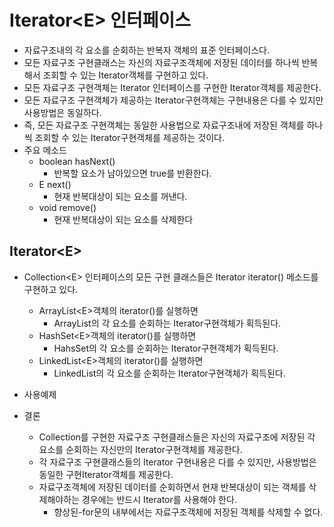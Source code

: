 # Iterator&lt;E&gt; 인터페이스
- 자료구조내의 각 요소를 순회하는 반복자 객체의 표준 인터페이스다.
- 모든 자료구조 구현클래스는 자신의 자료구조객체에 저장된 데이터를 하나씩 반복해서 조회할 수 있는 Iterator객체를 구현하고 있다.
- 모든 자료구조 구현객체는 Iterator 인터페이스를 구현한 Iterator객체를 제공한다.
- 모든 자료구조 구현객체가 제공하는 Iterator구현객체는 구현내용은 다를 수 있지만 사용방법은 동일하다.
- 즉, 모든 자료구조 구현객체는 동일한 사용법으로 자료구조내에 저장된 객체를 하나씩 조회할 수 있는 Iterator구현객체를 제공하는 것이다.
- 주요 메소드
  + boolean hasNext()
    * 반복할 요소가 남아있으면 true를 반환한다.
  + E next()
    * 현재 반복대상이 되는 요소를 꺼낸다.
  + void remove()
    * 현재 반복대상이 되는 요소를 삭제한다

## Iterator&lt;E&gt;
- Collection&lt;E&gt; 인터페이스의 모든 구현 클래스들은 Iterator<E> iterator() 메소드를 구현하고 있다.
  + ArrayList&lt;E&gt;객체의 iterator()를 실행하면 
    * ArrayList의 각 요소를 순회하는 Iterator구현객체가 획득된다.
  + HashSet&lt;E&gt;객체의 iterator()를 실행하면
    * HahsSet의 각 요소를 순회하는 Iterator구현객체가 획득된다. 
  + LinkedList&lt;E&gt;객체의 iterator()를 실행하면
    * LinkedList의 각 요소를 순회하는 Iterator구현객체가 획득된다.
- 사용예제

- 결론
  + Collection<E>를 구현한 자료구조 구현클래스들은 자신의 자료구조에 저장된 각 요소를 순회하는 자신만의 Iterator구현객체를 제공한다.
  + 각 자료구조 구현클래스들의 Iterator 구현내용은 다를 수 있지만, 사용방법은 동일한 구현Iterator객체를 제공한다.
  + 자료구조객체에 저장된 데이터를 순회하면서 현재 반복대상이 되는 객체를 삭제해야하는 경우에는 반드시 Iterator를 사용해야 한다.
    * 향상된-for문의 내부에서는 자료구조객체에 저장된 객체를 삭제할 수 없다.
	
